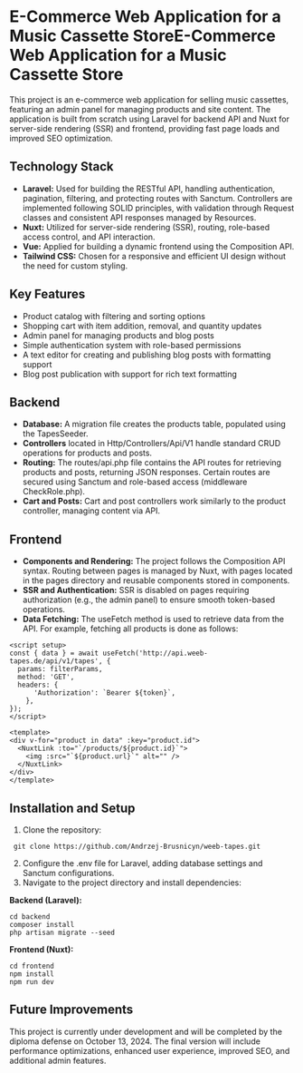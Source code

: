 # E-Commerce Web Application for a Music Cassette StoreE-Commerce Web Application for a Music Cassette Store
This project is an e-commerce web application for selling music cassettes, featuring an admin panel for managing products and site content. The application is built from scratch using Laravel for backend API and Nuxt for server-side rendering (SSR) and frontend, providing fast page loads and improved SEO optimization.

## Technology Stack
- **Laravel:** Used for building the RESTful API, handling authentication, pagination, filtering, and protecting routes with Sanctum. Controllers are implemented following SOLID principles, with validation through Request classes and consistent API responses managed by Resources.
- **Nuxt:** Utilized for server-side rendering (SSR), routing, role-based access control, and API interaction.
- **Vue:** Applied for building a dynamic frontend using the Composition API.
- **Tailwind CSS:** Chosen for a responsive and efficient UI design without the need for custom styling.

## Key Features
- Product catalog with filtering and sorting options
- Shopping cart with item addition, removal, and quantity updates
- Admin panel for managing products and blog posts
- Simple authentication system with role-based permissions
- A text editor for creating and publishing blog posts with formatting support
- Blog post publication with support for rich text formatting

## Backend
- **Database:** A migration file creates the products table, populated using the TapesSeeder.
- **Controllers** located in Http/Controllers/Api/V1 handle standard CRUD operations for products and posts.
- **Routing:** The routes/api.php file contains the API routes for retrieving products and posts, returning JSON responses. Certain routes are secured using Sanctum and role-based access (middleware CheckRole.php).
- **Cart and Posts:** Cart and post controllers work similarly to the product controller, managing content via API.

## Frontend
- **Components and Rendering:** The project follows the Composition API syntax. Routing between pages is managed by Nuxt, with pages located in the pages directory and reusable components stored in components.
- **SSR and Authentication:** SSR is disabled on pages requiring authorization (e.g., the admin panel) to ensure smooth token-based operations.
- **Data Fetching:** The useFetch method is used to retrieve data from the API. For example, fetching all products is done as follows:
```
<script setup>
const { data } = await useFetch('http://api.weeb-tapes.de/api/v1/tapes', {
  params: filterParams,
  method: 'GET',
  headers: {
      'Authorization': `Bearer ${token}`,
    },
});
</script>

<template>
<div v-for="product in data" :key="product.id">
  <NuxtLink :to="`/products/${product.id}`">
    <img :src="`${product.url}`" alt="" />
  </NuxtLink>
</div>
</template>
```
## Installation and Setup
1. Clone the repository:
```
 git clone https://github.com/Andrzej-Brusnicyn/weeb-tapes.git
```
2. Configure the .env file for Laravel, adding database settings and Sanctum configurations.
3. Navigate to the project directory and install dependencies:

**Backend (Laravel):**

```
cd backend
composer install
php artisan migrate --seed
```

**Frontend (Nuxt):**

```
cd frontend
npm install
npm run dev
```

## Future Improvements
This project is currently under development and will be completed by the diploma defense on October 13, 2024. The final version will include performance optimizations, enhanced user experience, improved SEO, and additional admin features.
